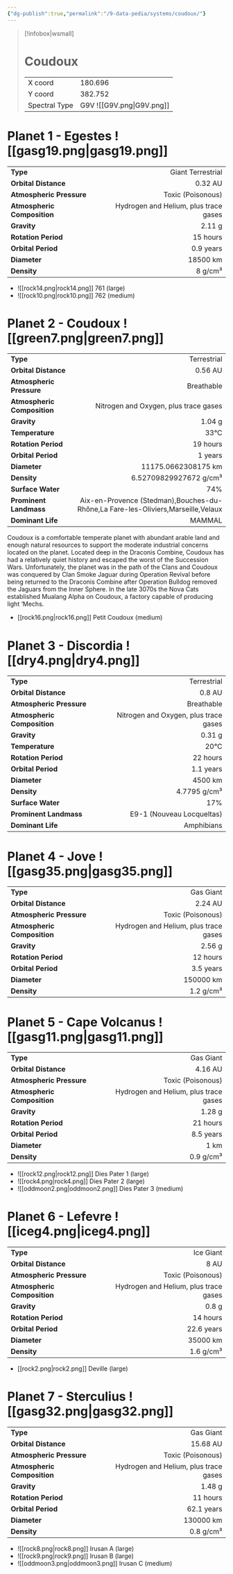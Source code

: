 ```yaml
---
{"dg-publish":true,"permalink":"/9-data-pedia/systems/coudoux/"}
---
```


> [!infobox|wsmall]
> # Coudoux
> | | |
> | - | - |
> | X coord | 180.696 |
> | Y coord| 382.752 |
> | Spectral Type | G9V ![[G9V.png\|G9V.png]] |

# Planet 1 - Egestes ![[gasg19.png\|gasg19.png]]
|                             |                           |
| --------------------------- | -------------------------:|
| **Type**                    |             Giant Terrestrial |
| **Orbital Distance**        |   0.32 AU |
| **Atmospheric Pressure**    |       Toxic (Poisonous) |
| **Atmospheric Composition** |      Hydrogen and Helium, plus trace gases |
| **Gravity**                 |        2.11 g |
| **Rotation Period**         |  15 hours |
| **Orbital Period** | 0.9 years |
| **Diameter**                |      18500 km | 
| **Density**                 |    8 g/cm³ |



- ![[rock14.png\|rock14.png]] 761 (large)
- ![[rock10.png\|rock10.png]] 762 (medium)


# Planet 2 - Coudoux ![[green7.png\|green7.png]]
|                             |                           |
| --------------------------- | -------------------------:|
| **Type**                    |             Terrestrial |
| **Orbital Distance**        |   0.56 AU |
| **Atmospheric Pressure**    |       Breathable |
| **Atmospheric Composition** |      Nitrogen and Oxygen, plus trace gases |
| **Gravity**                 |        1.04 g |
| **Temperature**             |    33°C |
| **Rotation Period**         |  19 hours |
| **Orbital Period** | 1 years |
| **Diameter**                |      11175.0662308175 km | 
| **Density**                 |    6.52709829927672 g/cm³ |
| **Surface Water**           |           74% | 
| **Prominent Landmass**      |         Aix-en-Provence (Stedman),Bouches-du-Rhône,La Fare-les-Oliviers,Marseille,Velaux | 
| **Dominant Life**           |         MAMMAL |

Coudoux is a comfortable temperate planet with abundant arable land and enough natural resources to support the moderate industrial concerns located on the planet. Located deep in the Draconis Combine, Coudoux has had a relatively quiet history and escaped the worst of the Succession Wars. Unfortunately, the planet was in the path of the Clans and Coudoux was conquered by Clan Smoke Jaguar during Operation Revival before being returned to the Draconis Combine after Operation Bulldog removed the Jaguars from the Inner Sphere. In the late 3070s the Nova Cats established Mualang Alpha on Coudoux, a factory capable of producing light ‘Mechs.

- [[rock16.png\|rock16.png]] Petit Coudoux (medium)

# Planet 3 - Discordia ![[dry4.png\|dry4.png]]
|                             |                           |
| --------------------------- | -------------------------:|
| **Type**                    |             Terrestrial |
| **Orbital Distance**        |   0.8 AU |
| **Atmospheric Pressure**    |       Breathable |
| **Atmospheric Composition** |      Nitrogen and Oxygen, plus trace gases |
| **Gravity**                 |        0.31 g |
| **Temperature**             |    20°C |
| **Rotation Period**         |  22 hours |
| **Orbital Period** | 1.1 years |
| **Diameter**                |      4500 km | 
| **Density**                 |    4.7795 g/cm³ |
| **Surface Water**           |           17% | 
| **Prominent Landmass**      |         E9-1 (Nouveau Locqueltas) | 
| **Dominant Life**           |         Amphibians |





# Planet 4 - Jove ![[gasg35.png\|gasg35.png]]
|                             |                           |
| --------------------------- | -------------------------:|
| **Type**                    |             Gas Giant |
| **Orbital Distance**        |   2.24 AU |
| **Atmospheric Pressure**    |       Toxic (Poisonous) |
| **Atmospheric Composition** |      Hydrogen and Helium, plus trace gases |
| **Gravity**                 |        2.56 g |
| **Rotation Period**         |  12 hours |
| **Orbital Period** | 3.5 years |
| **Diameter**                |      150000 km | 
| **Density**                 |    1.2 g/cm³ |





# Planet 5 - Cape Volcanus ![[gasg11.png\|gasg11.png]]
|                             |                           |
| --------------------------- | -------------------------:|
| **Type**                    |             Gas Giant |
| **Orbital Distance**        |   4.16 AU |
| **Atmospheric Pressure**    |       Toxic (Poisonous) |
| **Atmospheric Composition** |      Hydrogen and Helium, plus trace gases |
| **Gravity**                 |        1.28 g |
| **Rotation Period**         |  21 hours |
| **Orbital Period** | 8.5 years |
| **Diameter**                |      1 km | 
| **Density**                 |    0.9 g/cm³ |



- ![[rock12.png\|rock12.png]] Dies Pater 1 (large)
- ![[rock4.png\|rock4.png]] Dies Pater 2 (large)
- ![[oddmoon2.png\|oddmoon2.png]] Dies Pater 3 (medium)


# Planet 6 - Lefevre ![[iceg4.png\|iceg4.png]]
|                             |                           |
| --------------------------- | -------------------------:|
| **Type**                    |             Ice Giant |
| **Orbital Distance**        |   8 AU |
| **Atmospheric Pressure**    |       Toxic (Poisonous) |
| **Atmospheric Composition** |      Hydrogen and Helium, plus trace gases |
| **Gravity**                 |        0.8 g |
| **Rotation Period**         |  14 hours |
| **Orbital Period** | 22.6 years |
| **Diameter**                |      35000 km | 
| **Density**                 |    1.6 g/cm³ |



- [[rock2.png\|rock2.png]] Deville (large)

# Planet 7 - Sterculius ![[gasg32.png\|gasg32.png]]
|                             |                           |
| --------------------------- | -------------------------:|
| **Type**                    |             Gas Giant |
| **Orbital Distance**        |   15.68 AU |
| **Atmospheric Pressure**    |       Toxic (Poisonous) |
| **Atmospheric Composition** |      Hydrogen and Helium, plus trace gases |
| **Gravity**                 |        1.48 g |
| **Rotation Period**         |  11 hours |
| **Orbital Period** | 62.1 years |
| **Diameter**                |      130000 km | 
| **Density**                 |    0.8 g/cm³ |



- ![[rock8.png\|rock8.png]] Irusan A (large)
- ![[rock9.png\|rock9.png]] Irusan B (large)
- ![[oddmoon3.png\|oddmoon3.png]] Irusan C (medium)



